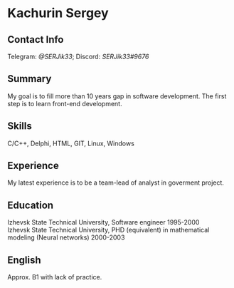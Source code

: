 # Kachurin Sergey
## Contact Info
Telegram: *@SERJik33*; Discord: *SERJik33#9676*
## Summary 
My goal is to fill more than 10 years gap in software development. The first step is to learn front-end development.
## Skills 
C/C++, Delphi, HTML, GIT, Linux, Windows
## Experience
My latest experience is to be a team-lead of analyst in goverment project.
## Education
Izhevsk State Technical University, Software engineer 1995-2000<br>
Izhevsk State Technical University, PHD (equivalent) in mathematical modeling (Neural networks) 2000-2003
## English
Approx. B1 with lack of practice.
